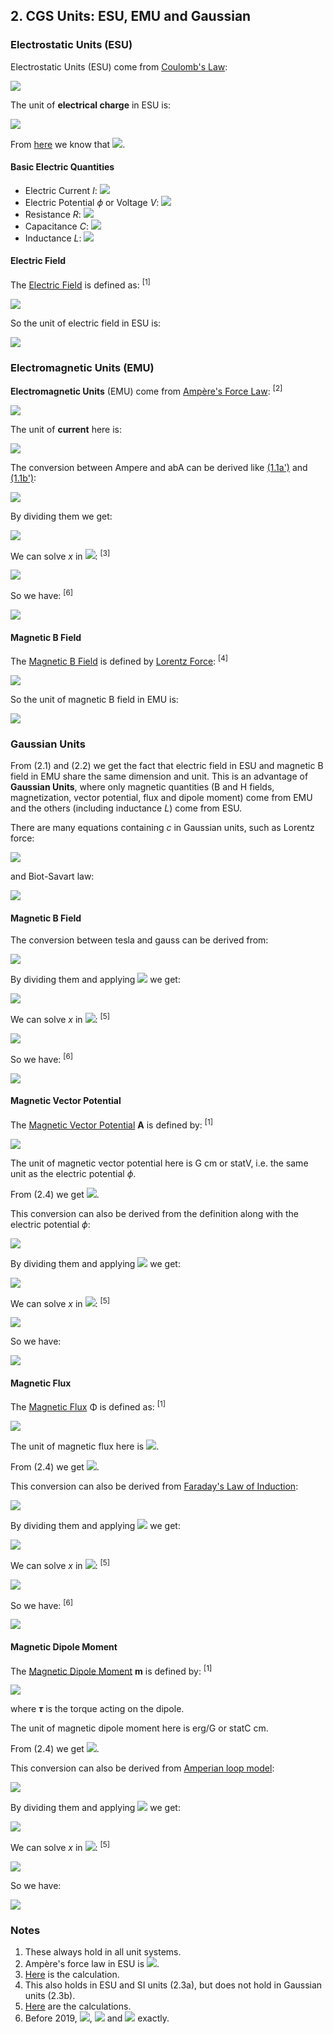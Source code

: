 ## 2. CGS Units: ESU, EMU and Gaussian

### Electrostatic Units (ESU)

Electrostatic Units (ESU) come from [Coulomb's Law](https://en.wikipedia.org/wiki/Coulomb%27s_law):

<img src="https://latex.codecogs.com/gif.latex?F=\frac{q^\text{ES}_1q^\text{ES}_2}{r^2}">

The unit of **electrical charge** in ESU is:

<img src="https://latex.codecogs.com/gif.latex?1\;\text{statC}=1\;\text{dyn}^{1/2}\text{cm}">

From [here](methodology.md) we know that <img src="https://latex.codecogs.com/gif.latex?1\;\text{statC}\overset{\frown}=3.33564095107(25){\times}10^{-10}\;\text{C}">.

#### Basic Electric Quantities

- Electric Current *I*: <img src="https://latex.codecogs.com/gif.latex?1\;\text{statA}=1\;\text{statC\;s}\overset{\frown}=3.33564095107(25){\times}10^{-10}\;\text{A}">
- Electric Potential *ϕ* or Voltage *V*: <img src="https://latex.codecogs.com/gif.latex?1\;\text{statV}=1\;\text{erg/statC}\overset{\frown}=299.792458082(22)\;\text{V}">
- Resistance *R*: <img src="https://latex.codecogs.com/gif.latex?1\;\text{s/cm}=1\;\text{statV/statA}=1\;\text{erg\;s/statC}^2\overset{\frown}=8.9875517923(13){\times}10^{11}\;\Omega">
- Capacitance *C*: <img src="https://latex.codecogs.com/gif.latex?1\;\text{cm}=1\;\text{statC/statV}=1\;\text{statC}^2/\text{erg}\overset{\frown}=1.11265005545(17){\times}10^{-12}\;\text{F}">
- Inductance *L*: <img src="https://latex.codecogs.com/gif.latex?1\;\text{s}^2/\text{cm}=1\;\text{statV\;s/statA}=1\;\text{erg\;s}^2/{\text{statC}^2\overset{\frown}=8.9875517923(13){\times}10^{11}\;\text{H}">

#### Electric Field

The [Electric Field](https://en.wikipedia.org/wiki/Electric_field#Electrostatics) is defined as: <sup>[1]</sup>

<img src="https://latex.codecogs.com/gif.latex?\mathbf{E}=\frac{\mathbf{F_{electric}}}q">

So the unit of electric field in ESU is:

<img src="https://latex.codecogs.com/gif.latex?1\;\text{statV/cm}=1\;\text{dyn/statC}=1\;\text{dyn}^{1/2}\text{cm}^{-1}\quad(2.1)">

### Electromagnetic Units (EMU)

**Electromagnetic Units** (EMU) come from [Ampère's Force Law](https://en.wikipedia.org/wiki/Amp%C3%A8re%27s_force_law): <sup>[2]</sup>

<img src="https://latex.codecogs.com/gif.latex?F=\frac{2I^\text{EM}_1I^\text{EM}_2l}r">

The unit of **current** here is:

<img src="https://latex.codecogs.com/gif.latex?1\;\text{abA}=1\;\text{dyn}^{1/2}">

The conversion between Ampere and abA can be derived like [(1.1a')](methodology.md#1.1') and [(1.1b')](methodology.md#1.1'):

<img src="https://latex.codecogs.com/gif.latex?\begin{cases}F=\dfrac{\mu_0I^\text{SI}_1I^\text{SI}_2l}{2{\pi}r}\\[1em]F=\dfrac{2I^\text{EM}_1I^\text{EM}_2l}r\end{cases}">

By dividing them we get:

<img src="https://latex.codecogs.com/gif.latex?I^\text{EM}=\sqrt\frac{\mu_0}{4\pi}I^\text{SI}">

We can solve *x* in <img src="https://latex.codecogs.com/gif.latex?1\;\text{abA}=\sqrt{\mu_0/4\pi}\;x\;\text{A}">: <sup>[3]</sup>

<img src="https://latex.codecogs.com/gif.latex?{x=\sqrt\frac{4\pi}{\mu_0}\frac{\text{abA}}{\text{A}}=\sqrt\frac{4\pi}{1.25663706212(19){\times}10^{-6}\;\text{N/A}^2}\frac{\text{dyn}^{1/2}}{\text{A}}=\dots=9.9999999973(7)}">

So we have: <sup>[6]</sup>

<img src="https://latex.codecogs.com/gif.latex?1\;\text{abA}\overset{\frown}=9.9999999973(7)\;\text{A}">

#### Magnetic B Field

The [Magnetic B Field](https://en.wikipedia.org/wiki/Magnetic_field#The_B-field) is defined by [Lorentz Force](https://en.wikipedia.org/wiki/Lorentz_force#Equation_in_cgs_units): <sup>[4]</sup>

<img src="https://latex.codecogs.com/gif.latex?\mathbf{F_{magnetic}}=q(\mathbf{v}\times\mathbf{B})">

So the unit of magnetic B field in EMU is:

<img src="https://latex.codecogs.com/gif.latex?1\;\text{G}=\frac{1\;\text{dyn}}{\text{abA\;s\;cm/s}}=1\;\text{dyn}^{1/2}\text{cm}^{-1}\quad(2.2)">

### Gaussian Units

From (2.1) and (2.2) we get the fact that electric field in ESU and magnetic B field in EMU share the same dimension and unit. This is an advantage of **Gaussian Units**, where only magnetic quantities (B and H fields, magnetization, vector potential, flux and dipole moment) come from EMU and the others (including inductance *L*) come from ESU.

There are many equations containing *c* in Gaussian units, such as Lorentz force:

<img src="https://latex.codecogs.com/gif.latex?\mathbf{F}=q^\text{G}(\mathbf{E^\text{G}}+\frac{1}c\mathbf{v}\times\mathbf{B^\text{G}})">

and Biot-Savart law:

<img src="https://latex.codecogs.com/gif.latex?\mathbf{B}^\text{G}=\frac{1}c\int_C\frac{I^\text{G}\text{d}\boldsymbol\ell\times\mathbf{\hat{r}}}{r^2}">

#### Magnetic B Field

The conversion between tesla and gauss can be derived from:

<img src="https://latex.codecogs.com/gif.latex?\begin{cases}\mathbf{F_{magnetic}}=q^\text{SI}(\mathbf{v}\times\mathbf{B}^\text{SI})&(2.3\text{a})\\\mathbf{F_{magnetic}}=q^\text{G}(\dfrac{1}c\mathbf{v}\times\mathbf{B^\text{G}})&(2.3\text{b})\end{cases}">

By dividing them and applying <img src="https://latex.codecogs.com/gif.latex?q^\text{SI}=\sqrt{4\pi\varepsilon_0}q^\text{G}"> we get:

<img src="https://latex.codecogs.com/gif.latex?\mathbf{B}^\text{G}=\sqrt{4\pi\varepsilon_0}\;c\;\mathbf{B}^\text{SI}">

We can solve *x* in <img src="https://latex.codecogs.com/gif.latex?1\;\text{G}=\sqrt{4\pi\varepsilon_0}\;c\;x\;\text{T}">: <sup>[5]</sup>

<img src="https://latex.codecogs.com/gif.latex?{x=\frac{1\;\text{G}}{\sqrt{4\pi\varepsilon_0}\;c\;\text{T}}=\frac{1\;\text{dyn}^{1/2}\text{cm}^{-1}}{\sqrt{4\pi{\times}8.8541878128(13){\times}10^{-12}\text{C}^2/\text{Nm}^2}\;299792458\;\text{m/s}\;\text{Ns/Cm}}=\dots=1.00000000027(8){\times}10^{-4}}">

So we have: <sup>[6]</sup>

<img src="https://latex.codecogs.com/gif.latex?1\;\text{G}\overset{\frown}=1.00000000027(8){\times}10^{-4}\;\text{T}\quad(2.4)">

#### Magnetic Vector Potential

The [Magnetic Vector Potential](https://en.wikipedia.org/wiki/Magnetic_vector_potential) **A** is defined by: <sup>[1]</sup>

<img src="https://latex.codecogs.com/gif.latex?\mathbf{B}=\nabla\times\mathbf{A}">

The unit of magnetic vector potential here is G cm or statV, i.e. the same unit as the electric potential *ϕ*.

From (2.4) we get <img src="https://latex.codecogs.com/gif.latex?1\;\text{statV}\overset{\frown}=1.00000000027(8){\times}10^{-6}\;\text{T\;m\;(or\;V\;s/m)}">.

This conversion can also be derived from the definition along with the electric potential *ϕ*:

<img src="https://latex.codecogs.com/gif.latex?\begin{cases}\mathbf{E}^\text{SI}=-\nabla\phi^\text{SI}-\dfrac{\partial\mathbf{A}^\text{SI}}{\partial{t}}\\[1em]\mathbf{E}^\text{G}=-\nabla\phi^\text{G}-\dfrac{1}c\dfrac{\partial\mathbf{A}^\text{G}}{\partial{t}}\end{cases}">

By dividing them and applying <img src="https://latex.codecogs.com/gif.latex?\sqrt{4\pi\varepsilon_0}\mathbf{E}^\text{SI}=\mathbf{E}^\text{G}"> we get:

<img src="https://latex.codecogs.com/gif.latex?\mathbf{A}^\text{G}=\sqrt{4\pi\varepsilon_0}\;c\;\mathbf{A}^\text{SI}">

We can solve *x* in <img src="https://latex.codecogs.com/gif.latex?1\;\text{statV}=\sqrt{4\pi\varepsilon_0}\;c\;x\;\text{V\;s/m}">: <sup>[5]</sup>

<img src="https://latex.codecogs.com/gif.latex?{x=\frac{1\;\text{statV}}{\sqrt{4\pi\varepsilon_0}\;c\;\text{V\;s/m}}=\frac{1\;\text{dyn}^{1/2}}{\sqrt{4\pi{\times}8.8541878128(13){\times}10^{-12}\text{C}^2/\text{Nm}^2}\;299792458\;\text{m/s}\;\text{Ns/C}}=\dots=1.00000000027(8){\times}10^{-6}}">

So we have:

<img src="https://latex.codecogs.com/gif.latex?1\;\text{statV}\overset{\frown}=1.00000000027(8){\times}10^{-6}\;\text{V\;s/m}">

#### Magnetic Flux

The [Magnetic Flux](https://en.wikipedia.org/wiki/Magnetic_flux) Φ is defined as: <sup>[1]</sup>

<img src="https://latex.codecogs.com/gif.latex?\Phi=\mathbf{B}\cdot\mathbf{S}">

The unit of magnetic flux here is <img src="https://latex.codecogs.com/gif.latex?1\;\text{Mx}=1\;\text{G\;cm}^2">.

From (2.4) we get <img src="https://latex.codecogs.com/gif.latex?1\;\text{Mx}\overset{\frown}=1.00000000027(8){\times}10^{-8}\;\text{Wb}">.

This conversion can also be derived from [Faraday's Law of Induction](https://en.wikipedia.org/wiki/Faraday%27s_law_of_induction):

<img src="https://latex.codecogs.com/gif.latex?\begin{cases}\mathcal{E}^\text{SI}=-\dfrac{\text{d}\Phi^\text{SI}}{\text{d}t}\\[1em]\mathcal{E}^\text{G}=-\dfrac{1}c\dfrac{\text{d}\Phi^\text{G}}{\text{d}t}\end{cases}">

By dividing them and applying <img src="https://latex.codecogs.com/gif.latex?\sqrt{4\pi\varepsilon_0}\mathcal{E}^\text{SI}=\mathcal{E}^\text{G}"> we get:

<img src="https://latex.codecogs.com/gif.latex?\Phi^\text{G}=\sqrt{4\pi\varepsilon_0}\;c\;\Phi^\text{SI}">

We can solve *x* in <img src="https://latex.codecogs.com/gif.latex?1\;\text{Mx}=\sqrt{4\pi\varepsilon_0}\;c\;x\;\text{Wb}">: <sup>[5]</sup>

<img src="https://latex.codecogs.com/gif.latex?{x=\frac{1\;\text{Mx}}{\sqrt{4\pi\varepsilon_0}\;c\;\text{Wb}}=\frac{1\;\text{dyn}^{1/2}\text{cm}}{\sqrt{4\pi{\times}8.8541878128(13){\times}10^{-12}\text{C}^2/\text{Nm}^2}\;299792458\;\text{m/s}\;\text{Nm/A}}=\dots=1.00000000027(8){\times}10^{-8}}">

So we have: <sup>[6]</sup>

<img src="https://latex.codecogs.com/gif.latex?1\;\text{Mx}\overset{\frown}=1.00000000027(8){\times}10^{-8}\;\text{Wb}">

#### Magnetic Dipole Moment

The [Magnetic Dipole Moment](https://en.wikipedia.org/wiki/Electric_field#Electrostatics) **m** is defined by: <sup>[1]</sup>

<img src="https://latex.codecogs.com/gif.latex?\boldsymbol{\tau}=\mathbf{m}\times\mathbf{B}">

where ***τ*** is the torque acting on the dipole.

The unit of magnetic dipole moment here is erg/G or statC cm.

From (2.4) we get <img src="https://latex.codecogs.com/gif.latex?1\;\text{erg/G}\overset{\frown}=0.99999999973(7){\times}10^{-3}\;\text{J/T}\;(\text{or\;Am}^2)">.

This conversion can also be derived from [Amperian loop model](https://en.wikipedia.org/wiki/Magnetic_moment#Amperian_loop_model):

<img src="https://latex.codecogs.com/gif.latex?\begin{cases}\mathbf{m}^\text{SI}=I^\text{SI}\mathbf{S}\\\mathbf{m}^\text{G}=\dfrac{1}cI^\text{G}\mathbf{S}\end{cases}">

By dividing them and applying <img src="https://latex.codecogs.com/gif.latex?I^\text{SI}=\sqrt{4\pi\varepsilon_0}I^\text{G}"> we get:

<img src="https://latex.codecogs.com/gif.latex?\mathbf{m}^\text{G}=\frac{1}{\sqrt{4\pi\varepsilon_0}\;c}\mathbf{m}^\text{SI}">

We can solve *x* in <img src="https://latex.codecogs.com/gif.latex?1\;\text{statC\;cm}=x\;/\sqrt{4\pi\varepsilon_0}c\;\text{Am}^2">: <sup>[5]</sup>

<img src="https://latex.codecogs.com/gif.latex?{x=\frac{1\;\text{statC\;cm}\sqrt{4\pi\varepsilon_0}\;c}{\text{Am}^2}=\frac{1\;\text{dyn}^{1/2}\text{cm}^2\sqrt{4\pi{\times}8.8541878128(13){\times}10^{-12}\text{C}^2/\text{Nm}^2}\;299792458\;\text{m/s}}{\text{Am}^2}=\dots=0.99999999973(7){\times}10^{-3}">

So we have:

<img src="https://latex.codecogs.com/gif.latex?1\;\text{statC\;cm}\overset{\frown}=0.99999999973(7){\times}10^{-3}\;\text{Am}^2">

### Notes

1. These always hold in all unit systems.
2. Ampère's force law in ESU is <img src="https://latex.codecogs.com/gif.latex?F=2I^\text{ES}_1I^\text{ES}_2l/c^2r">.
3. [Here](uncertainties/ampere.py) is the calculation.
3. This also holds in ESU and SI units (2.3a), but does not hold in Gaussian units (2.3b).
4. [Here](uncertainties/gauss.py) are the calculations.
5. Before 2019, <img src="https://latex.codecogs.com/gif.latex?1\;\text{abA}\overset{\frown}=10\;\text{A}">, <img src="https://latex.codecogs.com/gif.latex?1\;\text{G}\overset{\frown}=10^{-4}\;\text{T}"> and <img src="https://latex.codecogs.com/gif.latex?1\;\text{Mx}\overset{\frown}=10^{-8}\;\text{Wb}"> exactly.